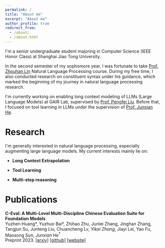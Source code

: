 ```yaml
---
permalink: /
title: "About me"
excerpt: "About me"
author_profile: true
redirect_from: 
  - /about/
  - /about.html
---
```


I'm a senior undergraduate student majoring in Computer Science (IEEE Honor Class) at Shanghai Jiao Tong University. 

In the second semester of my sophomore year, I was fortunate to take [Prof. Zhouhan Lin](https://hantek.github.io/) Natural Language Processing course. During my free time, I also conducted research on constituent syntax under his guidance, which marked the beginning of my journey in natural language processing research. 

I'm currently working on enabling long context modeling of LLMs (Large Language Models) at GAIR Lab, supervised by [Prof. Pengfei Liu](http://pfliu.com/). Before that, I focused on tool learning in LLMs under the supervision of [Prof. Junxian He](https://jxhe.github.io/).

# Research

I'm generally interested in natural language processing, especially augmenting large language models. My current interests mainly lie on:

- **Long Context Extrapolation**

- **Tool Learning**

- **Multi-step reasoning**

# Publications

**C-Eval: A Multi-Level Multi-Discipline Chinese Evaluation Suite for Foundation Models**  
Yuzhen Huang\*, Yuzhuo Bai\*, Zhihao Zhu, Junlei Zhang, Jinghan Zhang, Tangjun Su, Junteng Liu, Chuancheng Lv, _Yikai Zhang_, Jiayi Lei, Yao Fu, Maosong Sun, *Junxian He*$^\dagger$  
Preprint 2023. [[arxiv]](https://arxiv.org/abs/2305.08322) [[github]](https://github.com/SJTU-LIT/ceval) [[website]](https://cevalbenchmark.com)
